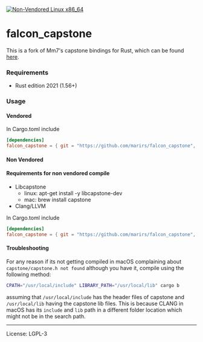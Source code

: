 [![Non-Vendored Linux x86_64](https://github.com/marirs/falcon_capstone/actions/workflows/nv-linux-intel.yml/badge.svg)](https://github.com/marirs/falcon_capstone/actions/workflows/nv-linux-intel.yml)

# falcon_capstone

This is a fork of Mm7's capstone bindings for Rust, which can be found [here](https://github.com/Mm7/capstone-rust/).

### Requirements
- Rust edition 2021 (1.56+)

### Usage
#### Vendored

In Cargo.toml include
```toml
[dependencies]
falcon_capstone = { git = "https://github.com/marirs/falcon_capstone", branch = "master", features = ["vendored"] }
```

#### Non Vendored

#### Requirements for non vendored compile
- Libcapstone
  - linux: apt-get install -y libcapstone-dev
  - mac: brew install capstone
- Clang/LLVM

In Cargo.toml include
```toml
[dependencies]
falcon_capstone = { git = "https://github.com/marirs/falcon_capstone", branch = "master" }
```

#### Troubleshooting
For any reason if its not getting compiled in macOS complaining about `capstone/capstone.h not found` although you have it, compile using the following method:
```bash
CPATH="/usr/local/include" LIBRARY_PATH="/usr/local/lib" cargo b
```
assuming that `/usr/local/include` has the header files of capstone and `/usr/local/lib` having the capstone lib files.
This is because CLANG in macOS has its `include` and `lib` path in a different folder location which might not be in the search path.

---
License: LGPL-3